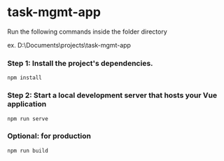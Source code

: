 # task-mgmt-app
Run the following commands inside the folder directory

ex. D:\Documents\projects\task-mgmt-app

### Step 1: Install the project's dependencies.
```
npm install
```

### Step 2: Start a local development server that hosts your Vue application
```
npm run serve
```

### Optional: for production
```
npm run build
```

